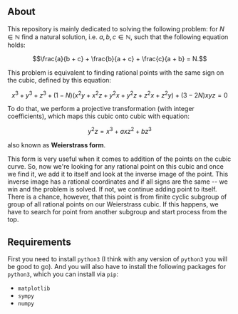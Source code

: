 ## About
This repository is mainly dedicated to solving the following problem: for 
$N \in \mathbb{N}$ find a natural solution, i.e. $a, b, c \in \mathbb{N}$,
such that the following equation holds:
```math
\frac{a}{b + c} + \frac{b}{a + c} + \frac{c}{a + b} = N.
```

This problem is equivalent to finding rational points with the same sign on
the cubic, defined by this equation:
```math
x^3 + y^3 + z^3 + (1 - N) (x^2 y + x^2 z + y^2 x + y^2 z + z^2 x + z^2 y) + (3 - 2 N) x y z = 0
```

To do that, we perform a projective transformation (with integer
coefficients), which maps this cubic onto cubic with equation:
```math
y^2 z = x^3 + a x z^2 + b z^3
```
also known as __Weierstrass form__.

This form is very useful when it comes to addition of the points on the cubic
curve. So, now we're looking for any rational point on this cubic and once we
find it, we add it to itself and look at the inverse image of the point. This inverse image has a rational coordinates and if all signs are the same -- we win and the problem is solved. If not, we continue adding point to itself. There is a chance, however, that this point is from finite cyclic subgroup of group of all rational points on our Weierstrass cubic. If this happens, we have to search for point from another subgroup and start process from the top.

## Requirements
First you need to install `python3` (I think with any version of `python3` you will be good to go). And you will also have to install the following packages for `python3`, which you can install via `pip`:
- `matplotlib`
- `sympy`
- `numpy`


